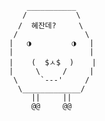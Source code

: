          ___________
        /           \
       /  혜잔데?     \
      /               \
     |   ◑         ◑   |
     |                 |
     |    (  $ㅅ$  )    |
     |     \     /     |
      \     `---'     /
       \_____________/
          ||     ||
          @@     @@
